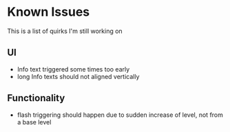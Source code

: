 # Known Issues

This is a list of quirks I'm still working on



## UI
* Info text triggered some times too early
* long Info texts should not aligned vertically

## Functionality
* flash triggering should happen due to sudden increase of level, not from a base level